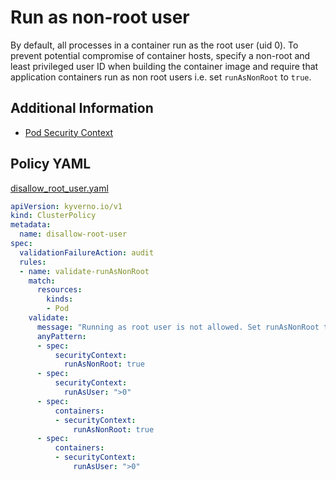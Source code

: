 # Run as non-root user

By default, all processes in a container run as the root user (uid 0). To prevent potential compromise of container hosts, specify a non-root and least privileged user ID when building the container image and require that application containers run as non root users i.e. set `runAsNonRoot` to `true`.

## Additional Information

* [Pod Security Context](https://kubernetes.io/docs/tasks/configure-pod-container/security-context/)

## Policy YAML 

[disallow_root_user.yaml](best_practices/disallow_root_user.yaml) 

````yaml
apiVersion: kyverno.io/v1
kind: ClusterPolicy
metadata:
  name: disallow-root-user
spec:
  validationFailureAction: audit
  rules:
  - name: validate-runAsNonRoot
    match:
      resources:
        kinds:
        - Pod
    validate:
      message: "Running as root user is not allowed. Set runAsNonRoot to true"
      anyPattern:
      - spec:
          securityContext:
            runAsNonRoot: true
      - spec:
          securityContext:
            runAsUser: ">0"
      - spec:
          containers:
          - securityContext:
              runAsNonRoot: true
      - spec:
          containers:
          - securityContext:
              runAsUser: ">0"
````
